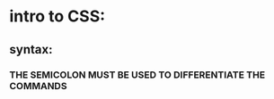 # intro to CSS:
## syntax:
### THE SEMICOLON MUST BE USED TO DIFFERENTIATE THE COMMANDS
<style> this is the opening tag for styling in html

body {
  background-color: orange;
} this is used to colour the whole body curly brackets ({}) must be used after inputting body for example



h1 {
  color: yellow;
  text-align: center;
} h1 is used to show that heading is being styled, colour indicates what colour and the text-align determines how the text is aligned 

p {
  font-family: veranda;
  font-size: 20px;
} P can be used aswell do determine that the paragraph is being styled, font-family determines what font , font-size determines the size of the font

In CSS, a color can be specified using hue, saturation, and lightness (HSL) in the form:

hsl(hue, saturation, lightness)

Hue is a degree on the color wheel from 0 to 360. 0 is red, 120 is green, and 240 is blue.

Saturation is a percentage value. 0% means a shade of gray, and 100% is the full color.

Lightness is also a percentage. 0% is black, 50% is neither light or dark, 100% is white

(BACKROUNDS ONLYY) With CSS, a color is most often specified by:

a valid color name - like "red"
a HEX value - like "#ff0000"
an RGB value - like "rgb(255,0,0)"
The opacity property specifies the opacity/transparency of an element. It can take a value from 0.0 - 1.0. The lower value, the more transparent:
eg.
h1 {
  background-color: green;
  opacity: 0.3;
} would  make it green but quite transparent